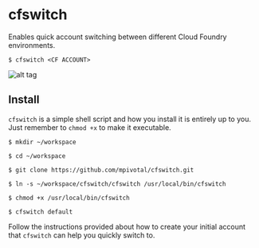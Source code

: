 # cfswitch
Enables quick account switching between different Cloud Foundry environments.

```$ cfswitch <CF ACCOUNT>```

![alt tag](https://raw.githubusercontent.com/mpivotal/cfswitch/master/using_cfswitch.gif)

## Install
```cfswitch``` is a simple shell script and how you install it is entirely up to you. Just remember to ```chmod +x``` to make it executable.

```$ mkdir ~/workspace```

```$ cd ~/workspace```

```$ git clone https://github.com/mpivotal/cfswitch.git```

```$ ln -s ~/workspace/cfswitch/cfswitch /usr/local/bin/cfswitch```

```$ chmod +x /usr/local/bin/cfswitch```

```$ cfswitch default```

Follow the instructions provided about how to create your initial account that ```cfswitch``` can help you quickly switch to.
